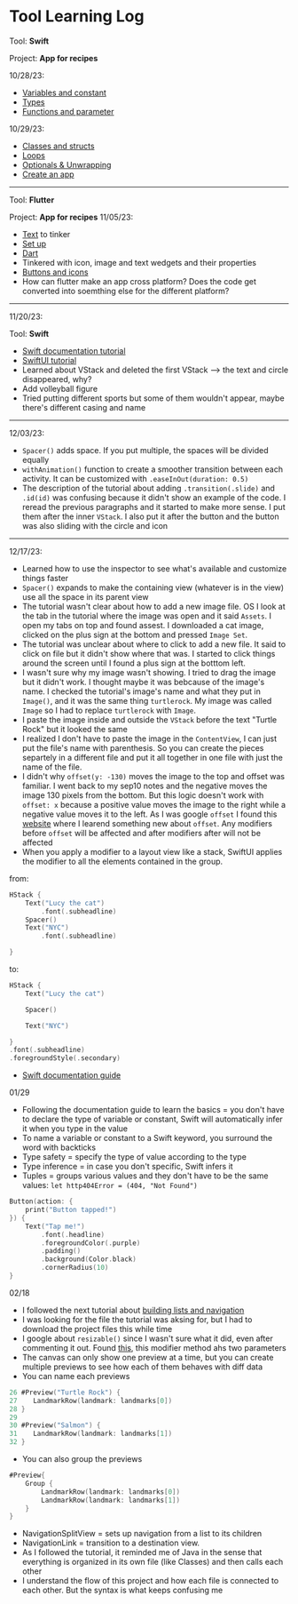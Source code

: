 # Tool Learning Log

Tool: **Swift**

Project: **App for recipes**

10/28/23:
* [Variables and constant](https://www.youtube.com/watch?v=xKf6iNilRYI&list=PL5PR3UyfTWvfacnfUsvNcxIiKIgidNRoW&index=2&ab_channel=iOSAcademy)
* [Types](https://www.youtube.com/watch?v=48v8FH46mQs&list=PL5PR3UyfTWvfacnfUsvNcxIiKIgidNRoW&index=3&ab_channel=iOSAcademy)
* [Functions and parameter](https://www.youtube.com/watch?v=fffG55Ei1Qc&list=PL5PR3UyfTWvfacnfUsvNcxIiKIgidNRoW&index=4&ab_channel=iOSAcademy)

10/29/23:
* [Classes and structs](https://www.youtube.com/watch?v=ys3dPSKssgk&list=PL5PR3UyfTWvfacnfUsvNcxIiKIgidNRoW&index=5&ab_channel=iOSAcademy)
* [Loops](https://www.youtube.com/watch?v=8Z0mImrIITA&list=PL5PR3UyfTWvfacnfUsvNcxIiKIgidNRoW&index=6&ab_channel=iOSAcademy)
* [Optionals & Unwrapping](https://www.youtube.com/watch?v=9K89xEuSiYA&list=PL5PR3UyfTWvfacnfUsvNcxIiKIgidNRoW&index=7&ab_channel=iOSAcademy)
* [Create an app](https://www.youtube.com/watch?v=HJDCXdhQaP0&ab_channel=CodeWithChris)

---

Tool: **Flutter**

Project: **App for recipes**
11/05/23:
* [Text](https://dartpad.dev/?) to tinker
* [Set up](https://www.youtube.com/watch?v=1ukSR1GRtMU&list=PL4cUxeGkcC9jLYyp2Aoh6hcWuxFDX6PBJ&ab_channel=NetNinja)
* [Dart](https://www.youtube.com/watch?v=FLQ-Vhw1NYQ&list=PL4cUxeGkcC9jLYyp2Aoh6hcWuxFDX6PBJ&index=3&ab_channel=NetNinja)
* Tinkered with icon, image and text wedgets and their properties
* [Buttons and icons](https://www.youtube.com/watch?v=ABmqtI7ec7E&list=PL4cUxeGkcC9jLYyp2Aoh6hcWuxFDX6PBJ&index=9&ab_channel=NetNinja)
* How can flutter make an app cross platform? Does the code get converted into soemthing else for the different platform?

<!--
* Links you used today (websites, videos, etc)
* Things you tried, progress you made, etc
* Challenges, a-ha moments, etc
* Questions you still have
* What you're going to try next
-->

---

11/20/23:

Tool: **Swift**

* [Swift documentation tutorial](https://www.swift.org/getting-started/swiftui/)
* [SwiftUI tutorial](https://developer.apple.com/tutorials/swiftui/creating-and-combining-views)
* Learned about VStack and deleted the first VStack --> the text and circle disappeared, why?
* Add volleyball figure
* Tried putting different sports but some of them wouldn't appear, maybe there's different casing and name


---

12/03/23:

* `Spacer()` adds space. If you put multiple, the spaces will be divided equally
* `withAnimation()` function to create a smoother transition between each activity. It can be customized with `.easeInOut(duration: 0.5)`
*  The description of the tutorial about adding `.transition(.slide)` and `.id(id)` was confusing because it didn't show an example of the code. I reread the previous paragraphs and it started to make more sense. I put them after the inner `VStack`. I also put it after the button and the button was also sliding with the circle and icon

---

12/17/23:

* Learned how to use the inspector to see what's available and customize things faster
* `Spacer()` expands to make the containing view (whatever is in the view) use all the space in its parent view
* The tutorial wasn't clear about how to add a new image file. OS I look at the tab in the tutorial where the image was open and it said `Assets`. I open my tabs on top and found assest. I downloaded a cat image, clicked on the plus sign at the bottom and pressed `Image Set`.
* The tutorial was unclear about where to click to add a new file. It said to click on file but it didn't show where that was. I started to click things around the screen until I found a plus sign at the botttom left.
* I wasn't sure why my image wasn't showing. I tried to drag the image but it didn't work. I thought maybe it was bebcause of the image's name. I checked the tutorial's image's name and what they put in `Image()`, and it was the same thing `turtlerock`. My image was called `Image` so I had to replace `turtlerock` with `Image`.
* I paste the image inside and outside the `VStack` before the text "Turtle Rock" but it looked the same
* I realized I don't have to paste the image in the `ContentView`, I can just put the file's name with parenthesis. So you can create the pieces separtely in a different file and put it all together in one file with just the name of the file.
* I didn't why `offset(y: -130)` moves the image to the top and offset was familiar. I went back to my sep10 notes and the negative moves the image 130 pixels from the bottom. But this logic doesn't work with `offset: x` because a positive value moves the image to the right while a negative value moves it to the left.
As I was google `offset` I found this [website](https://www.hackingwithswift.com/quick-start/swiftui/how-to-adjust-the-position-of-a-view-using-its-offset#:~:text=Important%3A%20Using%20offset()%20will,that%20wasn't%20your%20intention.) where I learend something new about `offset`. Any modifiers before `offset` will be affected and after modifiers after will not be affected
* When you apply a modifier to a layout view like a stack, SwiftUI applies the modifier to all the elements contained in the group.

from:
```swift
HStack {
    Text("Lucy the cat")
        .font(.subheadline)
    Spacer()
    Text("NYC")
        .font(.subheadline)

}
```



to:
```swift
HStack {
    Text("Lucy the cat")

    Spacer()

    Text("NYC")

}
.font(.subheadline)
.foregroundStyle(.secondary)
```
* [Swift documentation guide](https://docs.swift.org/swift-book/documentation/the-swift-programming-language/basicoperators)


01/29
* Following the documentation guide to learn the basics = you don't have to declare the type of variable or constant, Swift will automatically infer it when you type in the value
* To name a variable or constant to a Swift keyword, you surround the word with backticks
* Type safety = specify the type of value according to the type
* Type inference = in case you don't specific, Swift infers it
* Tuples = groups various values and they don't have to be the same values: `let http404Error = (404, "Not Found")`
``` swift
Button(action: {
    print("Button tapped!")
}) {
    Text("Tap me!")
        .font(.headline)
        .foregroundColor(.purple)
        .padding()
        .background(Color.black)
        .cornerRadius(10)
}
```

02/18
* I followed the next tutorial about [building lists and navigation](https://developer.apple.com/tutorials/swiftui/building-lists-and-navigation)
* I was looking for the file the tutorial was aksing for, but I had to download the project files this while time
* I google about `resizable()` since I wasn't sure what it did, even after commenting it out. Found [this](https://www.codecademy.com/resources/docs/swiftui/viewmodifier/resizable), this modifier method ahs two parameters
* The canvas can only show one preview at a time, but you can create multiple previews to see how each of them behaves with diff data
* You can name each previews

```swift
26 #Preview("Turtle Rock") {
27    LandmarkRow(landmark: landmarks[0])
28 }
29
30 #Preview("Salmon") {
31    LandmarkRow(landmark: landmarks[1])
32 }
```
* You can also group the previews

```swift
#Preview{
    Group {
        LandmarkRow(landmark: landmarks[0])
        LandmarkRow(landmark: landmarks[1])
    }
}
```
* NavigationSplitView = sets up navigation from a list to its children
* NavigationLink = transition to a destination view.
* As I followed the tutorial, it reminded me of Java in the sense that everything is organized in its own file (like Classes) and then calls each other
* I understand the flow of this project and how each file is connected to each other. But the syntax is what keeps confusing me
